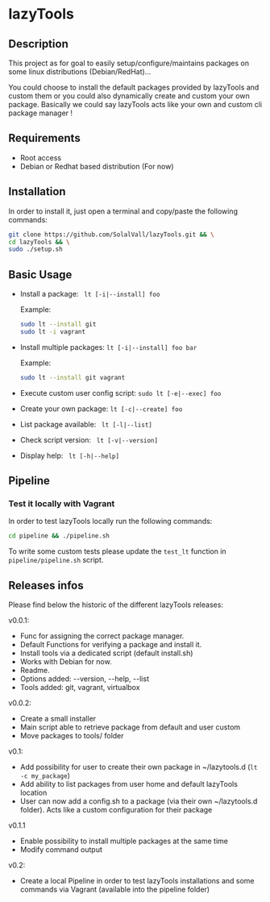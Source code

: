 # lazyTools

## Description

This project as for goal to easily setup/configure/maintains packages on some linux distributions (Debian/RedHat)... 

You could choose to install the default packages provided by lazyTools and custom them or you could also dynamically create and custom your own package. Basically we could say lazyTools acts like your own and custom cli package manager !

## Requirements

- Root access
- Debian or Redhat based distribution (For now)

## Installation

In order to install it, just open a terminal and copy/paste the following commands:

```bash
git clone https://github.com/SolalVall/lazyTools.git && \
cd lazyTools && \
sudo ./setup.sh
```

## Basic Usage

- Install a package: ``` lt [-i|--install] foo```

  Example:

  ```bash
  sudo lt --install git
  sudo lt -i vagrant
  ```

- Install multiple packages: ```lt [-i|--install] foo bar```

  Example:

  ```bash
  sudo lt --install git vagrant
  ```

- Execute custom user config script: ```sudo lt [-e|--exec] foo```

- Create your own package: ```lt [-c|--create] foo```

- List package available: ``` lt [-l|--list]```

- Check script version: ``` lt [-v|--version]```

- Display help: ``` lt [-h|--help]```

## Pipeline

### Test it locally with Vagrant

In order to test lazyTools locally run the following commands:

```bash
cd pipeline && ./pipeline.sh
```

To write some custom tests please update the ```test_lt``` function in ```pipeline/pipeline.sh``` script.

## Releases infos
  
Please find below the historic of the different lazyTools releases:
 
v0.0.1:
  - Func for assigning the correct package manager.
  - Default Functions for verifying a package and install it.
  - Install tools via a dedicated script (default install.sh)
  - Works with Debian for now.
  - Readme.
  - Options added: --version, --help, --list
  - Tools added: git, vagrant, virtualbox

v0.0.2:
  - Create a small installer
  - Main script able to retrieve package from default and user custom
  - Move packages to tools/ folder

v0.1:
  - Add possibility for user to create their own package in ~/lazytools.d (```lt -c my_package```)
  - Add ability to list packages from user home and default lazyTools location
  - User can now add a config.sh to a package (via their own ~/lazytools.d folder). Acts like a custom configuration for their package

v0.1.1
  - Enable possibility to install multiple packages at the same time
  - Modify command output

v0.2:
  - Create a local Pipeline in order to test lazyTools installations and some commands via Vagrant (available into the pipeline folder)
